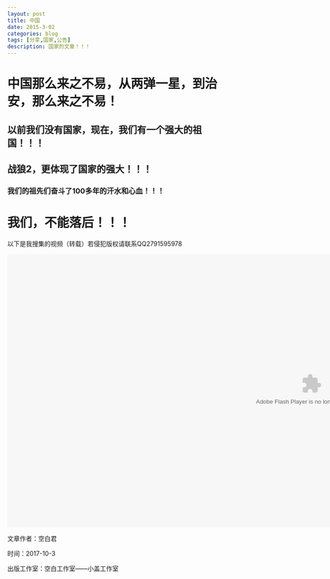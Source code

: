 ```yaml
---
layout: post
title: 中国
date: 2015-3-02
categories: blog
tags: [分享,国家,公告]
description: 国家的文章！！！
---
```


# 中国那么来之不易，从两弹一星，到治安，那么来之不易！

## 以前我们没有国家，现在，我们有一个强大的祖国！！！

## 战狼2，更体现了国家的强大！！！

### 我们的祖先们奋斗了100多年的汗水和心血！！！

# 我们，不能落后！！！

以下是我搜集的视频（转载）若侵犯版权请联系QQ2791595978

<object width=1380 height=620><param name="movie" value="http://share.vrs.sohu.com/my/v.swf&topBar=1&id=93295009&autoplay=false&from=page"></param><param name="allowFullScreen" value="true"></param><param name="allowscriptaccess" value="always"></param><param name="wmode" value="Transparent"></param><embed width=1380 height=620 wmode="Transparent" allowfullscreen="true" allowscriptaccess="always" quality="high" src="http://share.vrs.sohu.com/my/v.swf&topBar=1&id=93295009&autoplay=false&from=page" type="application/x-shockwave-flash"/></embed></object>

文章作者：空白君

时间：2017-10-3

出版工作室：空白工作室——小盖工作室
